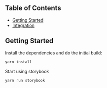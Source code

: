 
## Table of Contents

- [Getting Started](#getting-started)
- [Integration](#integration)
## Getting Started

Install the dependencies and do the initial build:

```bash
yarn install
```

Start using storybook

```bash
yarn run storybook
```
